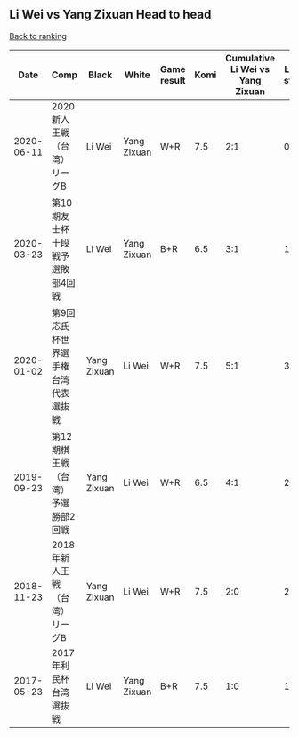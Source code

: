 ## Li Wei vs Yang Zixuan Head to head

[Back to ranking](../../index.md)




| **Date** | **Comp** | **Black** | **White** | **Game result** | **Komi** | **Cumulative Li Wei vs Yang Zixuan** | **Li Wei streak** | **Yang Zixuan streak** | 
| --- | --- | --- | --- | --- | --- | --- | --- | --- |
| 2020-06-11 | 2020新人王戦（台湾）リーグB | Li Wei | Yang Zixuan | W+R | 7.5 | 2:1 | 0 | 1 | 
| 2020-03-23 | 第10期友士杯十段戦予選敗部4回戦 | Li Wei | Yang Zixuan | B+R | 6.5 | 3:1 | 1 | 0 | 
| 2020-01-02 | 第9回応氏杯世界選手権台湾代表選抜戦 | Yang Zixuan | Li Wei | W+R | 7.5 | 5:1 | 3 | 0 | 
| 2019-09-23 | 第12期棋王戦（台湾）予選勝部2回戦 | Yang Zixuan | Li Wei | W+R | 6.5 | 4:1 | 2 | 0 | 
| 2018-11-23 | 2018年新人王戦（台湾）リーグB | Yang Zixuan | Li Wei | W+R | 7.5 | 2:0 | 2 | 0 | 
| 2017-05-23 | 2017年利民杯台湾選抜戦 | Li Wei | Yang Zixuan | B+R | 7.5 | 1:0 | 1 | 0 |




